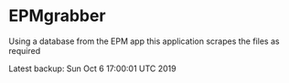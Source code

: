 # EPMgrabber
Using a database from the EPM app this application scrapes the files as required


Latest backup: Sun Oct 6 17:00:01 UTC 2019

